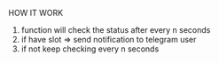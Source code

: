 HOW IT WORK
1. function will check the status after every n seconds
2. if have slot => send notification to telegram user
3. if not keep checking every n seconds
